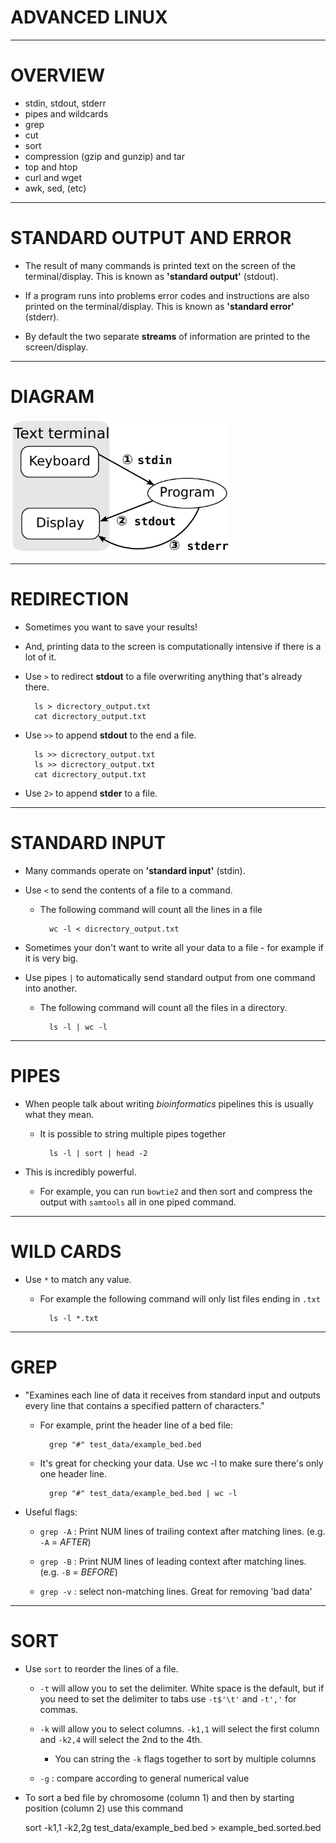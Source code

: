 # ADVANCED LINUX

---

# OVERVIEW

- stdin, stdout, stderr
- pipes and wildcards
- grep
- cut
- sort
- compression (gzip and gunzip) and tar
- top and htop
- curl and wget
- awk, sed, (etc)

---

# STANDARD OUTPUT AND ERROR

- The result of many commands is printed text on the screen of the terminal/display. This is known as **'standard output'** (stdout).

- If a program runs into problems error codes and instructions are also printed on the terminal/display. This is known as **'standard error'** (stderr).

- By default the two separate **streams** of information are printed to the screen/display.


---

# DIAGRAM

<img src="images/std_streams.png" alt="terminal" style="width: 350px;"/>

---

# REDIRECTION

- Sometimes you want to save your results!

- And, printing data to the screen is computationally intensive if there is a lot of it.

- Use `>` to redirect **stdout** to a file overwriting anything that's already there.

		ls > dicrectory_output.txt
		cat dicrectory_output.txt

- Use `>>` to append **stdout** to the end a file.

		ls >> dicrectory_output.txt
		ls >> dicrectory_output.txt
		cat dicrectory_output.txt

- Use `2>` to append **stder** to a file. 

---

# STANDARD INPUT

- Many commands operate on **'standard input'** (stdin).

- Use `<` to send the contents of a file to a command.

	- The following command will count all the lines in a file 

			wc -l < dicrectory_output.txt

- Sometimes your don't want to write all your data to a file - for example if it is very big.

- Use pipes `|` to automatically send standard output from one command into another.

	- The following command will count all the files in a directory.

			ls -l | wc -l

---

# PIPES

- When people talk about writing *bioinformatics* pipelines this is usually what they mean.

	- It is possible to string multiple pipes together

			ls -l | sort | head -2

- This is incredibly powerful. 
	
	- For example, you can run `bowtie2` and then sort and compress the output with `samtools` all in one piped command.

---

# WILD CARDS

- Use `*` to match any value. 

	- For example the following command will only list files ending in `.txt`

			ls -l *.txt

---

# GREP

- "Examines each line of data it receives from standard input and outputs every line that contains a specified pattern of characters."

	- For example, print the header line of a bed file:

			grep "#" test_data/example_bed.bed

    - It's great for checking your data. Use wc -l to make sure there's only one header line.

    		grep "#" test_data/example_bed.bed | wc -l

- Useful flags:

	- `grep -A` : Print NUM  lines  of  trailing  context  after  matching  lines. (e.g. `-A` = *AFTER*)

	- `grep -B` : Print NUM  lines  of  leading  context  after  matching  lines. (e.g. `-B` = *BEFORE*)

	- `grep -v` : select non-matching lines. Great for removing 'bad data'

---

# SORT

- Use `sort` to reorder the lines of a file.

	- `-t` will allow you to set the delimiter. White space is the default, but if you need to set the delimiter to tabs use `-t$'\t'` and `-t','` for commas.

	- `-k` will allow you to select columns. `-k1,1` will select the first column and `-k2,4` will select the 2nd to the 4th. 

		- You can string the `-k` flags together to sort by multiple columns
		
	- `-g` : compare according to general numerical value

- To sort a bed file by chromosome (column 1) and then by starting position (column 2) use this command 

	sort -k1,1 -k2,2g test_data/example_bed.bed > example_bed.sorted.bed








